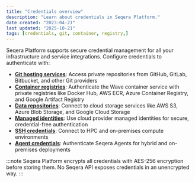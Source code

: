 ```yaml
---
title: "Credentials overview"
description: "Learn about credentials in Seqera Platform."
date created: "2023-04-21"
last updated: "2025-10-21"
tags: [credentials, git, container, registry,]
---
```


Seqera Platform supports secure credential management for all your infrastructure and service integrations. Configure credentials to authenticate with:

- **[Git hosting services][git]**: Access private repositories from GitHub, GitLab, Bitbucket, and other Git providers
- **[Container registries][registry]**: Authenticate the Wave container service with private registries like Docker Hub, AWS ECR, Azure Container Registry, and Google Artifact Registry
- **[Data repositories][data]**: Connect to cloud storage services like AWS S3, Azure Blob Storage, and Google Cloud Storage
- **[Managed identities][managed]**: Use cloud provider managed identities for secure, credential-free authentication
- **[SSH credentials][ssh]**: Connect to HPC and on-premises compute environments
- **[Agent credentials][agent]**: Authenticate Seqera Agents for hybrid and on-premises deployments

:::note
Seqera Platform encrypts all credentials with AES-256 encryption before storing them. No Seqera API exposes credentials in an unencrypted way.
:::

[git]: ../git/overview
[registry]: ./container_registry_credentials
[data]: ./data_repositories
[managed]: ./managed_identities
[ssh]: ./ssh_credentials
[agent]: ./agent_credentials

